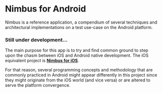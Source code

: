 # Nimbus for Android

Nimbus is a reference application, a compendium of several techniques and architectural implementations on a test use-case on the Android platform.


### Still under development...


The main purpose for this app is to try and find common ground to step upon the chasm between iOS and Android native development. The iOS equivalent project is **[Nimbus for iOS](https://github.com/periclesm/nimbus-ios)**. 

For that reason, several programming concepts and methodology that are commonly practiced in Android might appear differently in this project since they might originate from the iOS world (and vice versa) or are altered to serve the platform convergence.

